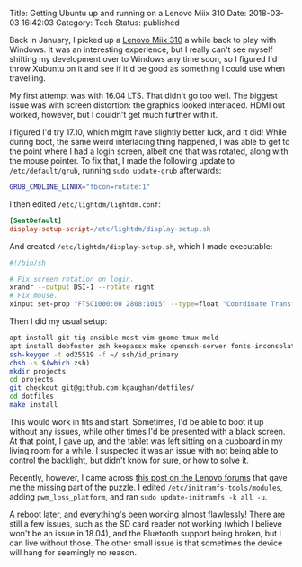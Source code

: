 Title: Getting Ubuntu up and running on a Lenovo Miix 310
Date: 2018-03-03 16:42:03
Category: Tech
Status: published

Back in January, I picked up a
[Lenovo Miix 310](https://www3.lenovo.com/ie/en/laptops/ideapad/miix-series/Ideapad-Miix-310/p/88EMMX30692)
a while back to play with Windows. It was an interesting experience, but I
really can't see myself shifting my development over to Windows any time soon,
so I figured I'd throw Xubuntu on it and see if it'd be good as something I
could use when travelling.

My first attempt was with 16.04 LTS. That didn't go too well. The biggest issue
was with screen distortion: the graphics looked interlaced. HDMI out worked,
however, but I couldn't get much further with it.

I figured I'd try 17.10, which might have slightly better luck, and it did!
While during boot, the same weird interlacing thing happened, I was able to get
to the point where I had a login screen, albeit one that was rotated, along
with the mouse pointer. To fix that, I made the following update to
`/etc/default/grub`, running `sudo update-grub` afterwards:

```sh
GRUB_CMDLINE_LINUX="fbcon=rotate:1"
```

I then edited `/etc/lightdm/lightdm.conf`:

```ini
[SeatDefault]
display-setup-script=/etc/lightdm/display-setup.sh
```

And created `/etc/lightdm/display-setup.sh`, which I made executable:

```sh
#!/bin/sh

# Fix screen rotation on login.
xrandr --output DSI-1 --rotate right
# Fix mouse.
xinput set-prop "FTSC1000:00 2808:1015" --type=float "Coordinate Transformation Matrix" 0 1 0 -1 0 1 0 0 1
```

Then I did my usual setup:

```sh
apt install git tig ansible most vim-gnome tmux meld
apt install debfoster zsh keepassx make openssh-server fonts-inconsolata
ssh-keygen -t ed25519 -f ~/.ssh/id_primary
chsh -s $(which zsh)
mkdir projects
cd projects
git checkout git@github.com:kgaughan/dotfiles/
cd dotfiles
make install
```

This would work in fits and start. Sometimes, I'd be able to boot it up without
any issues, while other times I'd be presented with a black screen. At that
point, I gave up, and the tablet was left sitting on a cupboard in my living
room for a while. I suspected it was an issue with not being able to control
the backlight, but didn't know for sure, or how to solve it.

Recently, however, I came across
[this post on the Lenovo forums](https://forums.lenovo.com/t5/Linux-Discussion/ubuntu-for-Miix-310-10ICR-Tablet/m-p/3996259#M10556)
that gave me the missing part of the puzzle. I edited
`/etc/initramfs-tools/modules`, adding `pwm_lpss_platform`, and ran
`sudo update-initramfs -k all -u`.

A reboot later, and everything's been working almost flawlessly! There are
still a few issues, such as the SD card reader not working (which I believe
won't be an issue in 18.04), and the Bluetooth support being broken, but I can
live without those. The other small issue is that sometimes the device will
hang for seemingly no reason.
